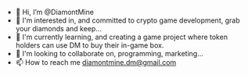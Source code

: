 - 👋 Hi, I’m @DiamontMine
- 👀 I'm interested in, and committed to crypto game development, grab your diamonds and keep...
- 🌱 I'm currently learning, and creating a game project where token holders can use DM to buy their in-game box.
- 💞️ I'm looking to collaborate on, programming, marketing...
- 📫 How to reach me diamontmine.dm@gmail.com

<!---
DiamontMine/DiamontMine is a ✨ special ✨ repository because its `README.md` (this file) appears on your GitHub profile.
You can click the Preview link to take a look at your changes.
--->
